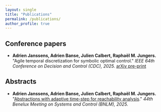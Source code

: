 ```yaml
---
layout: single
title: "Publications"
permalink: /publications/
author_profile: true
---
```


## Conference papers

- **Adrien Janssens, Adrien Banse, Julien Calbert, Raphaël M. Jungers.** "Agile temporal discretization for symbolic optimal control." *IEEE 64th Conference on Decision and Control (CDC), 2025.* 
<a class="button" href="https://arxiv.org/abs/2504.03741" target="_blank"> arXiv pre-print</a>

## Abstracts

- **Adrien Janssens, Adrien Banse, Julien Calbert, Raphaël M. Jungers.** "[Abstractions with adaptive time-step for reachability analysis](https://www.beneluxmeeting.nl/2025/uploads/papers/bmsc2025_316.pdf)." *44th Benelux Meeting on Systems and Control (BNLM), 2025.*